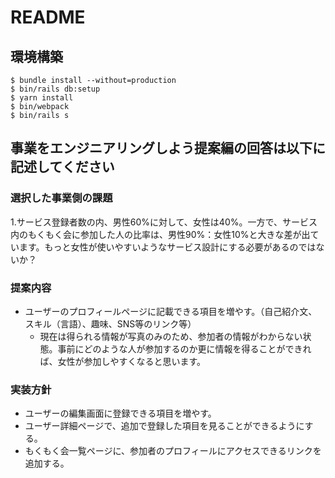 # README

## 環境構築
```
$ bundle install --without=production
$ bin/rails db:setup
$ yarn install
$ bin/webpack
$ bin/rails s
```

## 事業をエンジニアリングしよう提案編の回答は以下に記述してください

### 選択した事業側の課題
1.サービス登録者数の内、男性60%に対して、女性は40%。一方で、サービス内のもくもく会に参加した人の比率は、男性90%：女性10%と大きな差が出ています。もっと女性が使いやすいようなサービス設計にする必要があるのではないか？

### 提案内容
- ユーザーのプロフィールページに記載できる項目を増やす。（自己紹介文、スキル（言語）、趣味、SNS等のリンク等）
  - 現在は得られる情報が写真のみのため、参加者の情報がわからない状態。事前にどのような人が参加するのか更に情報を得ることができれば、女性が参加しやすくなると思います。
    
### 実装方針
- ユーザーの編集画面に登録できる項目を増やす。
- ユーザー詳細ページで、追加で登録した項目を見ることができるようにする。
- もくもく会一覧ページに、参加者のプロフィールにアクセスできるリンクを追加する。
